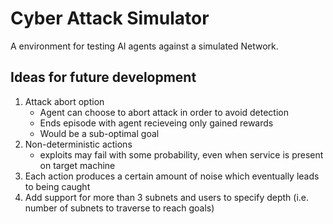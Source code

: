 # Cyber Attack Simulator

A environment for testing AI agents against a simulated Network.

## Ideas for future development
1. Attack abort option
    * Agent can choose to abort attack in order to avoid detection
    * Ends episode with agent recieveing only gained rewards
    * Would be a sub-optimal goal
1. Non-deterministic actions
    * exploits may fail with some probability, even when service is present on target machine
1. Each action produces a certain amount of noise which eventually leads to being caught
2. Add support for more than 3 subnets and users to specify depth (i.e. number of subnets to traverse to reach goals)
